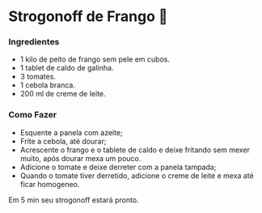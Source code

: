 # Strogonoff de Frango 🐔

### Ingredientes

- 1 kilo de peito de frango sem pele em cubos.
- 1 tablet de caldo de galinha.
- 3 tomates.
- 1 cebola branca.
- 200 ml de creme de leite.



### Como Fazer

- Esquente a panela com azeite;
- Frite a cebola, até dourar;
- Acrescente o frango e o tablete de caldo e deixe fritando sem mexer muito, após dourar mexa um pouco.
- Adicione o tomate e deixe derreter com a panela tampada;
- Quando o tomate tiver derretido, adicione o creme de leite e mexa até ficar homogeneo.



Em 5 min seu strogonoff estará pronto.


